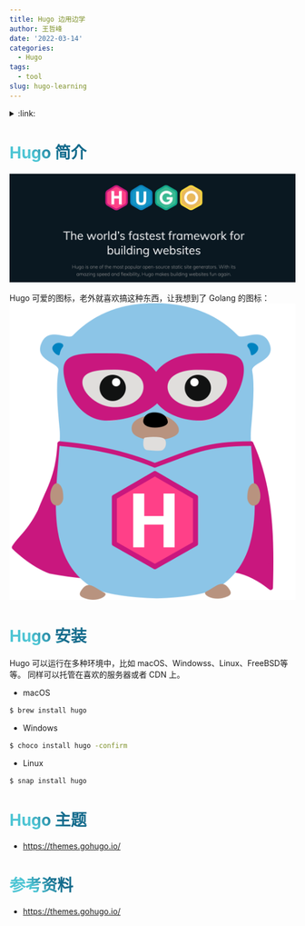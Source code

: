 ```yaml
---
title: Hugo 边用边学
author: 王哲峰
date: '2022-03-14'
categories:
  - Hugo
tags:
  - tool
slug: hugo-learning
---
```


<style>
h1 {
  background-color: #2B90B6;
  background-image: linear-gradient(45deg, #4EC5D4 10%, #146b8c 20%);
  background-size: 100%;
  -webkit-background-clip: text;
  -moz-background-clip: text;
  -webkit-text-fill-color: transparent;
  -moz-text-fill-color: transparent;
}
h2 {
  background-color: #2B90B6;
  background-image: linear-gradient(45deg, #4EC5D4 10%, #146b8c 20%);
  background-size: 100%;
  -webkit-background-clip: text;
  -moz-background-clip: text;
  -webkit-text-fill-color: transparent;
  -moz-text-fill-color: transparent;
}
</style>

<details><summary>:link:</summary><p>

- [Hugo 简介](#hugo-简介)
- [Hugo 安装](#hugo-安装)
- [Hugo 主题](#hugo-主题)
- [参考资料](#参考资料)
</p></details><p></p>

# Hugo 简介

![hugo](images/hugo_intro.jpg)





Hugo 可爱的图标，老外就喜欢搞这种东西，让我想到了 Golang 的图标：![hugo](images/gopher-hero.svg)



# Hugo 安装

Hugo 可以运行在多种环境中，比如 macOS、Windowss、Linux、FreeBSD等等。
同样可以托管在喜欢的服务器或者 CDN 上。

- macOS

```bash
$ brew install hugo
```

- Windows

```bash
$ choco install hugo -confirm
```

- Linux

```bash
$ snap install hugo
```



# Hugo 主题

- https://themes.gohugo.io/





# 参考资料

- https://themes.gohugo.io/